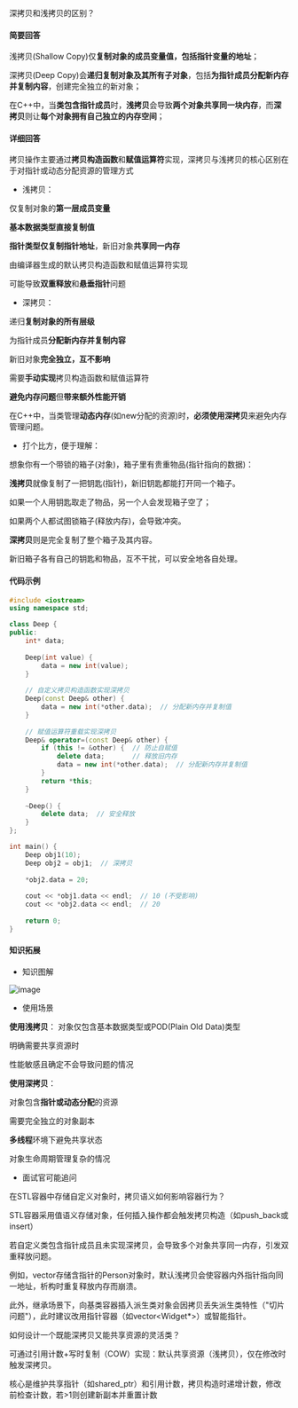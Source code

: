 深拷贝和浅拷贝的区别？
#### 简要回答

浅拷贝(Shallow Copy)仅**复制对象的成员变量值，包括指针变量的地址**；

深拷贝(Deep Copy)会**递归复制对象及其所有子对象**，包括**为指针成员分配新内存并复制内容**，创建完全独立的新对象；

在C++中，当**类包含指针成员**时，**浅拷贝**会导致**两个对象共享同一块内存**，而**深拷贝**则让**每个对象拥有自己独立的内存空间**；


#### 详细回答

拷贝操作主要通过**拷贝构造函数**和**赋值运算符**实现，深拷贝与浅拷贝的核心区别在于对指针或动态分配资源的管理方式

- 浅拷贝：

仅复制对象的**第一层成员变量**

**基本数据类型直接复制值**

**指针类型仅复制指针地址**，新旧对象**共享同一内存**

由编译器生成的默认拷贝构造函数和赋值运算符实现

可能导致**双重释放**和**悬垂指针**问题

- 深拷贝：

递归**复制对象的所有层级**

为指针成员**分配新内存并复制内容**

新旧对象**完全独立，互不影响**

需要**手动实现**拷贝构造函数和赋值运算符

**避免内存问题**但**带来额外性能开销**


在C++中，当类管理**动态内存**(如new分配的资源)时，**必须使用深拷贝**来避免内存管理问题。


- 打个比方，便于理解： 

想象你有一个带锁的箱子(对象)，箱子里有贵重物品(指针指向的数据)：

**浅拷贝**就像复制了一把钥匙(指针)，新旧钥匙都能打开同一个箱子。

如果一个人用钥匙取走了物品，另一个人会发现箱子空了；

如果两个人都试图锁箱子(释放内存)，会导致冲突。

**深拷贝**则是完全复制了整个箱子及其内容。

新旧箱子各有自己的钥匙和物品，互不干扰，可以安全地各自处理。
#### 代码示例
```cpp
#include <iostream>
using namespace std;

class Deep {
public:
    int* data;
    
    Deep(int value) {
        data = new int(value);
    }
    
    // 自定义拷贝构造函数实现深拷贝
    Deep(const Deep& other) {
        data = new int(*other.data);  // 分配新内存并复制值
    }
    
    // 赋值运算符重载实现深拷贝
    Deep& operator=(const Deep& other) {
        if (this != &other) {  // 防止自赋值
            delete data;       // 释放旧内存
            data = new int(*other.data);  // 分配新内存并复制值
        }
        return *this;
    }
    
    ~Deep() {
        delete data;  // 安全释放
    }
};

int main() {
    Deep obj1(10);
    Deep obj2 = obj1;  // 深拷贝
    
    *obj2.data = 20;
    
    cout << *obj1.data << endl;  // 10 (不受影响)
    cout << *obj2.data << endl;  // 20
    
    return 0;
}
```
#### 知识拓展
- 知识图解

![image](https://file1.kamacoder.com/i/bagu/202507221.png)


- 使用场景

**使用浅拷贝**：
对象仅包含基本数据类型或POD(Plain Old Data)类型

明确需要共享资源时

性能敏感且确定不会导致问题的情况

**使用深拷贝**：

对象包含**指针或动态分配**的资源

需要完全独立的对象副本

**多线程**环境下避免共享状态

对象生命周期管理复杂的情况

- 面试官可能追问

在STL容器中存储自定义对象时，拷贝语义如何影响容器行为？

STL容器采用值语义存储对象，任何插入操作都会触发拷贝构造（如push_back或insert）

若自定义类包含指针成员且未实现深拷贝，会导致多个对象共享同一内存，引发双重释放问题。

例如，vector<Person>存储含指针的Person对象时，默认浅拷贝会使容器内外指针指向同一地址，析构时重复释放内存而崩溃。

此外，继承场景下，向基类容器插入派生类对象会因拷贝丢失派生类特性（"切片问题"），此时建议改用指针容器（如vector<Widget*>）或智能指针。


如何设计一个既能深拷贝又能共享资源的灵活类？

可通过引用计数+写时复制（COW）实现：默认共享资源（浅拷贝），仅在修改时触发深拷贝。

核心是维护共享指针（如shared_ptr）和引用计数，拷贝构造时递增计数，修改前检查计数，若>1则创建新副本并重置计数